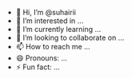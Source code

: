 - 👋 Hi, I’m @suhairii
- 👀 I’m interested in ...
- 🌱 I’m currently learning ...
- 💞️ I’m looking to collaborate on ...
- 📫 How to reach me ...
- 😄 Pronouns: ...
- ⚡ Fun fact: ...

<!---
suhairii/suhairii is a ✨ special ✨ repository because its `README.md` (this file) appears on your GitHub profile.
You can click the Preview link to take a look at your changes.
--->
